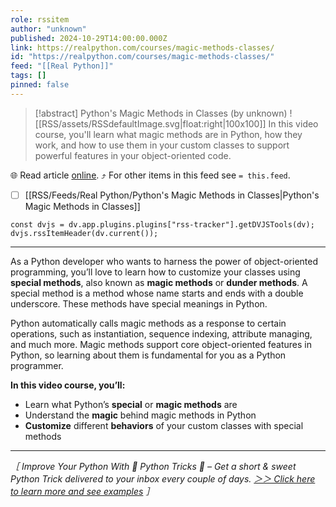 ```yaml
---
role: rssitem
author: "unknown"
published: 2024-10-29T14:00:00.000Z
link: https://realpython.com/courses/magic-methods-classes/
id: "https://realpython.com/courses/magic-methods-classes/"
feed: "[[Real Python]]"
tags: []
pinned: false
---
```


> [!abstract] Python's Magic Methods in Classes (by unknown)
> ![[RSS/assets/RSSdefaultImage.svg|float:right|100x100]] In this video course, you'll learn what magic methods are in Python, how they work, and how to use them in your custom classes to support powerful features in your object-oriented code.

🌐 Read article [online](https://realpython.com/courses/magic-methods-classes/). ⤴ For other items in this feed see `= this.feed`.

- [ ] [[RSS/Feeds/Real Python/Python's Magic Methods in Classes|Python's Magic Methods in Classes]]

~~~dataviewjs
const dvjs = dv.app.plugins.plugins["rss-tracker"].getDVJSTools(dv);
dvjs.rssItemHeader(dv.current());
~~~

- - -
As a Python developer who wants to harness the power of object-oriented programming, you’ll love to learn how to customize your classes using **special methods**, also known as **magic methods** or **dunder methods**. A special method is a method whose name starts and ends with a double underscore. These methods have special meanings in Python.

Python automatically calls magic methods as a response to certain operations, such as instantiation, sequence indexing, attribute managing, and much more. Magic methods support core object-oriented features in Python, so learning about them is fundamental for you as a Python programmer.

**In this video course, you’ll:**

- Learn what Python’s **special** or **magic methods** are
- Understand the **magic** behind magic methods in Python
- **Customize** different **behaviors** of your custom classes with special methods

---

_［ Improve Your Python With 🐍 Python Tricks 💌 – Get a short & sweet Python Trick delivered to your inbox every couple of days. [＞＞ Click here to learn more and see examples](https://realpython.com/python-tricks/?utm_source=realpython&utm_medium=rss&utm_campaign=footer) ］_
